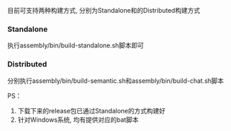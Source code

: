 目前可支持两种构建方式, 分别为Standalone和的Distributed构建方式
### Standalone

执行assembly/bin/build-standalone.sh脚本即可

### Distributed

分别执行assembly/bin/build-semantic.sh和assembly/bin/build-chat.sh脚本

PS：
1. 下载下来的release包已通过Standalone的方式构建好
2. 针对Windows系统, 均有提供对应的bat脚本